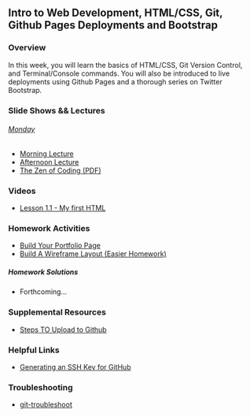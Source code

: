 ## Intro to Web Development, HTML/CSS, Git, Github Pages Deployments and Bootstrap

### Overview

In this week, you will learn the basics of HTML/CSS, Git Version Control, and Terminal/Console commands.
You will also be introduced to live deployments using Github Pages and a thorough series on Twitter Bootstrap.

### Slide Shows && Lectures

###### [Monday](01-html-git)
  * [Morning Lecture](https://www.youtube.com/edit?o=U&video_id=wTgy8g1ufdw)
  * [Afternoon Lecture](https://www.youtube.com/edit?o=U&video_id=MVj6QyIaUxs)
  * [The Zen of Coding (PDF)](01-html-git/03-Presentation/TheZenofCoding.pdf)

### Videos
  * [Lesson 1.1 - My first HTML](https://www.youtube.com/watch?v=ieb6Svbc10E)

### Homework Activities
  * [Build Your Portfolio Page](Homework/01-portfolio-html-css/recommended-homework-assignment.md)
  * [Build A Wireframe Layout (Easier Homework)](Homework/01-portfolio-html-css/easier-homework-assignment.md)

##### Homework Solutions
  * Forthcoming...

### Supplemental Resources
  * [Steps TO Upload to Github](Supplemental/StepsToUploadtoGithub.pdf)

### Helpful Links
  * [Generating an SSH Key for GitHub](https://help.github.com/articles/generating-an-ssh-key/)

### Troubleshooting
  * [git-troubleshoot](https://github.com/nielsenjared/git-troubleshoot)
